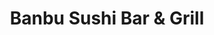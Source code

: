 ---
layout: place
title: "Banbu Sushi Bar & Grill"
permalink: /california/la-mesa/banbu-sushi-bar-grill.html
stateAbbr: CA
stateName: California
cityName: La Mesa
place_id: ChIJtfW99w1X2YARVojvQPkHYi4
photos:
  - name: >-
      places/ChIJtfW99w1X2YARVojvQPkHYi4/photos/AeeoHcL_WxyuNgqSvelA6EVIbDU2s_3X4KsfieAP9n4P2M4v3ef62oBNrWkNgQUbDu5-WISKirAQ109csx9D2MKvC6oI1cePnB0LF7NZMyWv03hhLSQ0HtC56_APUsGsoUj1DLyFHD4Shj-GB3pQB6FW9MiC0GxLkh_RmtSxnWz59ozu53Mt86-kXPerDdohjA2PC6MSOiOmjGWplrh04RlNn0FxfTQkfOZ2PWUuDH7zIqEsDToxKL39vTuTJ30IlqETE6kgrTxyT3OqFz7hLttTC9CaIAaTCIlx8Jv7kyUqTIGZzg
    widthPx: 4608
    heightPx: 3456
    authorAttributions:
      - displayName: Banbu Sushi Bar & Grill
        uri: https://maps.google.com/maps/contrib/103363143222898254668
        photoUri: >-
          https://lh3.googleusercontent.com/a-/ALV-UjWO1z89pKVyqO3oxY_74RiWZ_9kn_78bmuwF5u8j6QuZnoaGsY=s100-p-k-no-mo
    flagContentUri: >-
      https://www.google.com/local/imagery/report/?cb_client=maps_api_places.places_api&image_key=!1e10!2sAF1QipPr2PkYIC5VIazVromPsTJi1wzUKXzqGMo8i7lh&hl=en-US
    googleMapsUri: >-
      https://www.google.com/maps/place//data=!3m4!1e2!3m2!1sAF1QipPr2PkYIC5VIazVromPsTJi1wzUKXzqGMo8i7lh!2e10!4m2!3m1!1s0x80d9570df7bdf5b5:0x2e6207f940ef8856
  - name: >-
      places/ChIJtfW99w1X2YARVojvQPkHYi4/photos/AeeoHcKRYyNjh7M8emAWH8aDrqotMMTVCl-rAYZFFBpkAWW3vxR2ApaU4AuMkWjL1CTFsZTxBiyNJoMFGPhbyxtpGCFxvNU0TkU_HoD4ypOogE3xAmpfyJIUcrRooFHbJkk4hYLCXiSc0gPMXw74sZu5CEPCiKnxlzoP6Xp90gnP3tqXLHQg7oc0vk2_CVyEPBQ91k5A6T4CSaCftkoDbgFZxc1vILYRp0IFRAQxqGBaNGrTdFb79OqldFnd5L0pCsKtITL3ol4RpgJhoYrj2gCN2jJeSEKlgAk-yw88FAe-auLYIg
    widthPx: 4032
    heightPx: 3024
    authorAttributions:
      - displayName: Banbu Sushi Bar & Grill
        uri: https://maps.google.com/maps/contrib/103363143222898254668
        photoUri: >-
          https://lh3.googleusercontent.com/a-/ALV-UjWO1z89pKVyqO3oxY_74RiWZ_9kn_78bmuwF5u8j6QuZnoaGsY=s100-p-k-no-mo
    flagContentUri: >-
      https://www.google.com/local/imagery/report/?cb_client=maps_api_places.places_api&image_key=!1e10!2sAF1QipNX_pz7JWChp_nwj5rNIQox26Hj7hT-8jvDQruM&hl=en-US
    googleMapsUri: >-
      https://www.google.com/maps/place//data=!3m4!1e2!3m2!1sAF1QipNX_pz7JWChp_nwj5rNIQox26Hj7hT-8jvDQruM!2e10!4m2!3m1!1s0x80d9570df7bdf5b5:0x2e6207f940ef8856
  - name: >-
      places/ChIJtfW99w1X2YARVojvQPkHYi4/photos/AeeoHcK0oyH9-FUVhceu8VWRV_340pfASZcXh5C9NFV2_Xl5kogegcw7pCskafJ2s_nPjTVriLydGbaPGoJCe6XFpO7mcXEPZ-f1PqXYInhATzskduVHWcvljG75UOEozJNjuexAgSyqkagB5-9dJir82syKn-gCTUt0txvyJ4RoUe_RBU2bUH4lwk19xNrQXuRSZojhIYhe8HO6nvaevlZWXr7eO6MRrPTVqEMmc8PBSpCqLQGiuUQ2GopBXNakFzMNTuxKfaoIDQKnH3A3rLeEnwMYiVX83K-tqCG8Do_VuJptkHVi1OIIA9AqQ2wZUApwd3_vzNvw35q7syxrkuSncr3K-H5kRYiEsuqMeD4SXMjBPasaQPOGQob5V8R3h_bzEGpasqiDygryMxRa91wzY5eEtSuY242wl0dm0r1-TG_Y4Gy0
    widthPx: 4032
    heightPx: 3024
    authorAttributions:
      - displayName: Susan -A
        uri: https://maps.google.com/maps/contrib/114125885433515427953
        photoUri: >-
          https://lh3.googleusercontent.com/a-/ALV-UjX9SEdjaW-C52Dl9OGFnCOZCA1sZrpMdkkuXHQf7zNSiPVrLC-3=s100-p-k-no-mo
    flagContentUri: >-
      https://www.google.com/local/imagery/report/?cb_client=maps_api_places.places_api&image_key=!1e10!2sCIHM0ogKEICAgMCw9JWTrwE&hl=en-US
    googleMapsUri: >-
      https://www.google.com/maps/place//data=!3m4!1e2!3m2!1sCIHM0ogKEICAgMCw9JWTrwE!2e10!4m2!3m1!1s0x80d9570df7bdf5b5:0x2e6207f940ef8856
  - name: >-
      places/ChIJtfW99w1X2YARVojvQPkHYi4/photos/AeeoHcKXeiAfQ_UfZchh0Lgda5886b96n602Lg601fvj3CKzXQEnqc218H8g29YVGMO7o1q8rkDMXJ1VYyExDRg9345KOP5o2UqMFWsvRcewjEDnMTg-QPgjJA-2LUuYSMBhKKioFvFeJjPpM5lXs7q6fdSQpTYkadw_d_tyr-uz9At-mrblSz_ipvsPH4B2s1Ip3UawNVWMq0JM9OxM_v3301T_tNZmGPTaiJ-9IxlN_kA1zdLVoE9GzUx92kU4szl3quXd_1ARxWe3mLe1mYayNbN1kUXu2zjBbiPwFb_WbqCyFmPJWUQYQ8JF1pM1zmIt6ijI7qkRmJK8W4SSCM7KYomGnqCFUa9tRur7t5ilRXKHjOvjrKHMXFWlBaRG-b_QxPI1jEW-ydmG1VZ1oho9Awv-W76XAp4iVT6EJRy_QZG_DA
    widthPx: 3563
    heightPx: 1848
    authorAttributions:
      - displayName: Katrina Tyler
        uri: https://maps.google.com/maps/contrib/106413734533483199741
        photoUri: >-
          https://lh3.googleusercontent.com/a-/ALV-UjU62X_hRWMJqN2OOjwRdKTZ9vS8085Yh-1PQMtWyngCUnyixZAC=s100-p-k-no-mo
    flagContentUri: >-
      https://www.google.com/local/imagery/report/?cb_client=maps_api_places.places_api&image_key=!1e10!2sCIHM0ogKEICAgIDH7dfcFw&hl=en-US
    googleMapsUri: >-
      https://www.google.com/maps/place//data=!3m4!1e2!3m2!1sCIHM0ogKEICAgIDH7dfcFw!2e10!4m2!3m1!1s0x80d9570df7bdf5b5:0x2e6207f940ef8856
  - name: >-
      places/ChIJtfW99w1X2YARVojvQPkHYi4/photos/AeeoHcKlvA9r9qb7z7XNNQhDJKjvZWhJZ5D7wt4xtmmgKojbw0C1Q46xIFUFjvJrtKDFFYnCQT-HYRJWOANTfcvRNL_uUCg_MKcMdE6nifhPcgsb5mrjrlix0EfMIW8KQz5wh1xxBLQc2VMp2gamg9nlgTiNupu-ZPh2FMApxD2OYz_T6gilYgeqKAvWsYW6Eih_QXhCYlVpHqIKuNp7Zlf3oUTLVmIPJJNw3pzdHEn8voDFobUwGovBl7JF4NzJ_BATYdCMuY1XAJsQkfF-bqci5CXsQKn8eXqF-ZEGm2Y3zaRJSa2-On5RkqPdbJTSsKE5Cj2xhxxiA70RFnGt7C-sPMfyhX5nqzuV3p0cLNcL3ozntlnQkaDaQy3h3HBr3YnZ3Fscag5GjYDYwn5Zwqme7_fiq3ZClh8QhJp6i4E
    widthPx: 4000
    heightPx: 3000
    authorAttributions:
      - displayName: Pablo Perez
        uri: https://maps.google.com/maps/contrib/100633917171005909638
        photoUri: >-
          https://lh3.googleusercontent.com/a-/ALV-UjWj3WZmeAVHoxI8l_dJfwEIrJA3fz8diRenMAhv4xVU3G7B38uBjg=s100-p-k-no-mo
    flagContentUri: >-
      https://www.google.com/local/imagery/report/?cb_client=maps_api_places.places_api&image_key=!1e10!2sCIHM0ogKEICAgIC6iZ8k&hl=en-US
    googleMapsUri: >-
      https://www.google.com/maps/place//data=!3m4!1e2!3m2!1sCIHM0ogKEICAgIC6iZ8k!2e10!4m2!3m1!1s0x80d9570df7bdf5b5:0x2e6207f940ef8856
  - name: >-
      places/ChIJtfW99w1X2YARVojvQPkHYi4/photos/AeeoHcJZRsXKOBgUgMjFC_M-YhLtF90uV44PvaJDZ7_7s_8mj06RERsFrowr1NAbK3WDEH97eHhCWQQ-qlm-f-VZZfLxQzXHEjFycIOh7msHCMqyb0UXuD9Y3LPY25x2zDFQQ5thTwVTbWg41gypuH80KqNbinZmG8ZCBX-bJetcG8AZ8VJr7wxhrJ9rOg0ynosNHMc15npXTgEtQ-kRJohY_0JSFMBtuyUDVkMqRzrX0uuRqB2yfz4DiZWE-A6PUFoxRNQELSi7Sz_LOh4S7CLbzFylLolZGq_USiVeiItt20oeW322hC1KZgeeq1UdKbUzBQfZgNq2bfaff0QAmzi_sA3AyVFIiME8__9RKnR-N8lPR-53n83I5jAwltZIkdfgQyFZhIRtDbLHXOabTf3SN2yY7hA98TlZ_sDkRDzJ8PU
    widthPx: 2992
    heightPx: 2992
    authorAttributions:
      - displayName: T M
        uri: https://maps.google.com/maps/contrib/113392679557938302688
        photoUri: >-
          https://lh3.googleusercontent.com/a/ACg8ocIaikQY33ZMXvXmRi3IJCtl8QgQ-Yfp1Q26NSkI5wXl8o302xY=s100-p-k-no-mo
    flagContentUri: >-
      https://www.google.com/local/imagery/report/?cb_client=maps_api_places.places_api&image_key=!1e10!2sCIHM0ogKEICAgIDTkN7GWg&hl=en-US
    googleMapsUri: >-
      https://www.google.com/maps/place//data=!3m4!1e2!3m2!1sCIHM0ogKEICAgIDTkN7GWg!2e10!4m2!3m1!1s0x80d9570df7bdf5b5:0x2e6207f940ef8856
  - name: >-
      places/ChIJtfW99w1X2YARVojvQPkHYi4/photos/AeeoHcLks2MrHZqBv3SUdue-XLEkZ4SKOIvhgwYYriLOb-rcNFCzgLK4l2rTaq1lljdB5oOQvlRB_kU6dTLu80M6AZ8ehL9r9fgiBZwPMYE-4TcAHOVXaYHFZ7ZwzIBuXLnz0YfgSC0qRoN4kFNYgrQTQg01sscgclInBFr4W0aiEvQP9eaNtURyZyPROVEUJP1_OQcgx2AZjmtFb594UE_9AscrDzO3m5otXN7U8rvfSSihm1a392uLbMnvruNR85Dov3Mdi651lYgtNVOiou8xCesFJ1_4ClTjmekFo9Svs1MQp0Ec16fHBbhZZx1PJs1RDztTbJhsYkCvcDr9HbLX4qBXjCX495fz4WMitQAZfhYnp2w9Xr8iG2hVtFgLr4mFvvihzu3tTV_j2zZSsJY4PfsfXxW8hgMaoDeFff1QPZtALXY
    widthPx: 3375
    heightPx: 2531
    authorAttributions:
      - displayName: Kimia N
        uri: https://maps.google.com/maps/contrib/104867960250130841547
        photoUri: >-
          https://lh3.googleusercontent.com/a/ACg8ocJZHbgvYgOHGfNzHdthsi34Hl9IiB3iEdKH0L2CapdwVcb2lQ=s100-p-k-no-mo
    flagContentUri: >-
      https://www.google.com/local/imagery/report/?cb_client=maps_api_places.places_api&image_key=!1e10!2sCIHM0ogKEICAgID9xfGvrwE&hl=en-US
    googleMapsUri: >-
      https://www.google.com/maps/place//data=!3m4!1e2!3m2!1sCIHM0ogKEICAgID9xfGvrwE!2e10!4m2!3m1!1s0x80d9570df7bdf5b5:0x2e6207f940ef8856
  - name: >-
      places/ChIJtfW99w1X2YARVojvQPkHYi4/photos/AeeoHcLvpFDWlFtlu_vHqH3KZQjBcK5Abt550PFqZUEIF_WO2usFMmAwaMiaXPXqOL0RfEwe3pm2gGkyx3wpDlYWQM5JMniOvNDqlu5q5vOqLmHS54Bfcg0ES1WVWxHfjVI0woL0Iw095Wgpvbtre17XVEhpNkUGEdmRG4iZ7s94EhnyStTdCSFyaG7yCHqtahVMCJkKUFhSWJ1iDAgbUJOSjmke3vxbNoh4zSARxK_2j_7NzdbCkubHPDAe5YLcvQ3848GlnSwtpPXw8GRKHOtAlxDZ-mM3ssqfA_zZ3q2ye5y5moohFjfSyvjWzOUaK8A9ijmkjh1QOXk8RJlEBA6QbOCPqsZRyt-EiDfjjXSVnmAhcIEeKFBHtgzEAQXU3F1V8IprNuD81mQNoXPBNbreiSfuGmWHAodowlmBQR5GBHgCTo7S
    widthPx: 3024
    heightPx: 4032
    authorAttributions:
      - displayName: April Young
        uri: https://maps.google.com/maps/contrib/115982467814445211923
        photoUri: >-
          https://lh3.googleusercontent.com/a/ACg8ocKQwL9yMBa00SvbH-_V2_sd-bGhRoNmBAg9DuLWExGQkInEgA=s100-p-k-no-mo
    flagContentUri: >-
      https://www.google.com/local/imagery/report/?cb_client=maps_api_places.places_api&image_key=!1e10!2sCIHM0ogKEICAgIDH65q1_gE&hl=en-US
    googleMapsUri: >-
      https://www.google.com/maps/place//data=!3m4!1e2!3m2!1sCIHM0ogKEICAgIDH65q1_gE!2e10!4m2!3m1!1s0x80d9570df7bdf5b5:0x2e6207f940ef8856
  - name: >-
      places/ChIJtfW99w1X2YARVojvQPkHYi4/photos/AeeoHcIKhUFlcazYWas7DUZVRvHIoUII4sV8IIsXCqBZD_h5_ldI8DkR0DDB-Y8bD_KzxTdZLb1FqpaLDjprzUMzYTNptScFqIkqcyv4cpVXbpPjEQd6e6TaSYfUjzBWgycEvbWCjQ1-Z-iSCrJTlICB5NrCKq2wIwFEwwjwvmwqNpkVoSXoDkMBEU2wBv5kaPSs9d_DHUrXJd7XHTH-WopuavebjXXmGygzxzPwrCo7qLDCYe-PAyqBRWlNh9Q0j_3xKqtBYAhTRQEDJLFlKr_ZsJd3TD1Q1OvYsf3kHem5tedIb_rrq5SJ1nt73uTA4FTLaAeRtNoheMx6YA_HVSC06xw9cbOtHm3HXhw33ncYNj7BnzDdVfh5wNCRkY6tjF4xb9tVT7xCJmv65e6MbSqKiAm800_2CL_RkP-1dFGkpQa4KOf3
    widthPx: 4032
    heightPx: 3024
    authorAttributions:
      - displayName: Charles Kenny
        uri: https://maps.google.com/maps/contrib/118165799923012569508
        photoUri: >-
          https://lh3.googleusercontent.com/a-/ALV-UjUbqTczVg7EjElWHdsV6laRlOg79cLShhqzsxMZbhY8LoyyiZWk=s100-p-k-no-mo
    flagContentUri: >-
      https://www.google.com/local/imagery/report/?cb_client=maps_api_places.places_api&image_key=!1e10!2sCIHM0ogKEICAgID_ptbCowE&hl=en-US
    googleMapsUri: >-
      https://www.google.com/maps/place//data=!3m4!1e2!3m2!1sCIHM0ogKEICAgID_ptbCowE!2e10!4m2!3m1!1s0x80d9570df7bdf5b5:0x2e6207f940ef8856
  - name: >-
      places/ChIJtfW99w1X2YARVojvQPkHYi4/photos/AeeoHcKc87BJKE-yn9BKVtj8-fMQepOqdr7dK2oNK7lENFXhQV1LvC1YYECukYCFVB46pkK9UdSdVTJD1aCtlNRR1B-SpktNIE_xrCBOr6qDg-cDhklqBzu6JzoCz_VhlnnRPX_F8YyTYKDkFfPU00g1e6T8HSG2BmUC1tO9eE9hcPlHWh2RTLr7TTvsQuDVsI67CE1lNqv2Q6FunL62-VLcJuFmO3mDycJJw0ENs1UBgBIVOJyh01SpRW3jlWh7-FEgvLreeKfVwPfBXsmd4XWnePJtxBNp8HtHqRGSQBgceKzF8LNg7qURyTdS63gN1N0bUTgGYJFOj_WfTxlXCC5E0qp42kSkcocwG5QtG5MJ5wP0EhTiCDzlUAARS5hZVfgZbko8IHq8lG6uf-jRV7Se_bv2lNFT-AdF3E2PTDZm44CApA
    widthPx: 4800
    heightPx: 3200
    authorAttributions:
      - displayName: luvtub_ca
        uri: https://maps.google.com/maps/contrib/110813651010409897652
        photoUri: >-
          https://lh3.googleusercontent.com/a/ACg8ocKPWT3kN6VADByXIDqL3CjzVmzr1OfxBW199Ci4wqCUsbIurw=s100-p-k-no-mo
    flagContentUri: >-
      https://www.google.com/local/imagery/report/?cb_client=maps_api_places.places_api&image_key=!1e10!2sCIHM0ogKEICAgIC1wancWQ&hl=en-US
    googleMapsUri: >-
      https://www.google.com/maps/place//data=!3m4!1e2!3m2!1sCIHM0ogKEICAgIC1wancWQ!2e10!4m2!3m1!1s0x80d9570df7bdf5b5:0x2e6207f940ef8856
address: 8555 Fletcher Pkwy Ste 106, La Mesa, CA 91942, USA
street: 8555 Fletcher Pkwy Ste 106
city: La Mesa
state: CA
zip: '91942'
country: USA
neighborhood: null
latitude: '32.780477'
longitude: '-117.013857'
accessibility_options:
  wheelchairAccessibleParking: true
  wheelchairAccessibleEntrance: true
  wheelchairAccessibleRestroom: true
  wheelchairAccessibleSeating: true
business_status: OPERATIONAL
name: Banbu Sushi Bar & Grill
google_maps_links:
  directionsUri: >-
    https://www.google.com/maps/dir//''/data=!4m7!4m6!1m1!4e2!1m2!1m1!1s0x80d9570df7bdf5b5:0x2e6207f940ef8856!3e0
  placeUri: https://maps.google.com/?cid=3342242640580020310
  writeAReviewUri: >-
    https://www.google.com/maps/place//data=!4m3!3m2!1s0x80d9570df7bdf5b5:0x2e6207f940ef8856!12e1
  reviewsUri: >-
    https://www.google.com/maps/place//data=!4m4!3m3!1s0x80d9570df7bdf5b5:0x2e6207f940ef8856!9m1!1b1
  photosUri: >-
    https://www.google.com/maps/place//data=!4m3!3m2!1s0x80d9570df7bdf5b5:0x2e6207f940ef8856!10e5
primary_type: Sushi Restaurant
opening_hours:
  regular: null
  current: null
secondary_opening_hours:
  regular:
    weekdayDescriptions: null
    type: null
  current:
    weekdayDescriptions: null
    type: null
phone: (619) 589-0071
price_level: PRICE_LEVEL_MODERATE
price_range: null
rating: '4.4'
rating_count: 1421
website: http://banbusushi.com/
description: null
reviews: null
parking_options: null
payment_options: null
allow_dogs: null
curbside_pickup: null
delivery: null
dine_in: null
good_for_children: null
good_for_groups: null
good_for_sports: null
live_music: null
menu_for_children: null
outdoor_seating: null
reservable: null
restroom: null
serves_beer: null
serves_breakfast: null
serves_brunch: null
serves_cocktails: null
serves_coffee: null
serves_dinner: null
serves_dessert: null
serves_lunch: null
serves_vegetarian_food: null
serves_wine: null
takeout: null

---